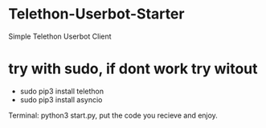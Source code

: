 # Telethon-Userbot-Starter
Simple Telethon Userbot Client 


# try with sudo, if dont work try witout
* sudo pip3 install telethon
* sudo pip3 install asyncio 

Terminal: python3 start.py, put the code you recieve and enjoy.
